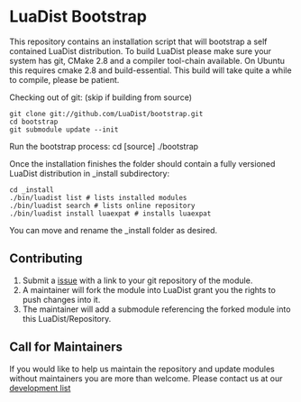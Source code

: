 LuaDist Bootstrap
=================
This repository contains an installation script that will bootstrap a self contained LuaDist distribution. To build LuaDist please make sure your system has git, CMake 2.8 and a compiler tool-chain available. On Ubuntu this requires cmake 2.8 and build-essential. This build will take quite a while to compile, please be patient.

Checking out of git: (skip if building from source)

    git clone git://github.com/LuaDist/bootstrap.git
    cd bootstrap
	git submodule update --init
	
Run the bootstrap process:
	cd [source]
    ./bootstrap
   
Once the installation finishes the folder should contain a fully versioned LuaDist distribution in _install subdirectory:

    cd _install
    ./bin/luadist list # lists installed modules
    ./bin/luadist search # lists online repository
    ./bin/luadist install luaexpat # installs luaexpat     
	
You can move and rename the _install folder as desired.
	
Contributing
------------

1. Submit a [issue][issue] with a link to your git repository of the module.
2. A maintainer will fork the module into LuaDist grant you the rights to push changes into it.
3. The maintainer will add a submodule referencing the forked module into this LuaDist/Repository.

Call for Maintainers
--------------------

If you would like to help us maintain the repository and update modules without maintainers you are more than welcome. Please contact us at our [development list][mail]

[issue]: https://github.com/LuaDist/Repository/issues
[mail]: mailto:luadist-devel@lists.sourceforge.net
